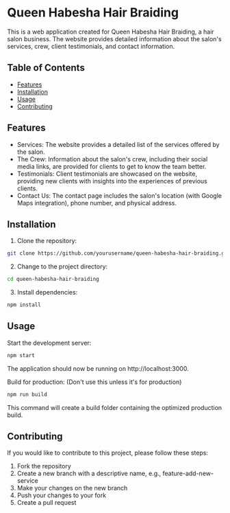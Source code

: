 # Queen Habesha Hair Braiding

This is a web application created for Queen Habesha Hair Braiding, a hair salon business. The website provides detailed information about the salon's services, crew, client testimonials, and contact information.

## Table of Contents

- [Features](#features)
- [Installation](#installation)
- [Usage](#usage)
- [Contributing](#contributing)

## Features

- Services: The website provides a detailed list of the services offered by the salon.
- The Crew: Information about the salon's crew, including their social media links, are provided for clients to get to know the team better.
- Testimonials: Client testimonials are showcased on the website, providing new clients with insights into the experiences of previous clients.
- Contact Us: The contact page includes the salon's location (with Google Maps integration), phone number, and physical address.

## Installation

1. Clone the repository:

```bash
git clone https://github.com/yourusername/queen-habesha-hair-braiding.git
```
2. Change to the project directory:
```bash
cd queen-habesha-hair-braiding
```
3. Install dependencies:
```bash
npm install
```
## Usage
Start the development server:
```bash
npm start
```
The application should now be running on http://localhost:3000.

Build for production: (Don't use this unless it's for production)

```bash
npm run build
```
This command will create a build folder containing the optimized production build.

## Contributing
If you would like to contribute to this project, please follow these steps:

1. Fork the repository
2. Create a new branch with a descriptive name, e.g., feature-add-new-service
3. Make your changes on the new branch
4. Push your changes to your fork
5. Create a pull request
